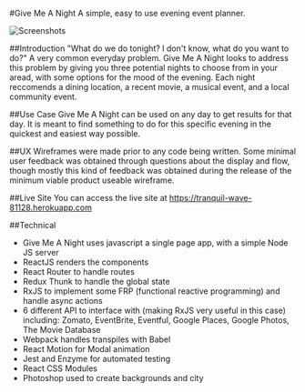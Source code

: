 #Give Me A Night
A simple, easy to use evening event planner.


![Screenshots](https://drive.google.com/uc?export=view&id=0B4WuvBhzCho_LTBqN0hRN0xzM1U)

##Introduction
"What do we do tonight? I don't know, what do you want to do?" A very common everyday problem. Give Me A Night looks to address this problem by giving you three potential nights to choose
from in your aread, with some options for the mood of the evening. Each night reccomends a dining location, a recent movie, a musical event, and a local community event.

##Use Case
Give Me A Night can be used on any day to get results for that day. It is meant to find something to do for this specific evening in the quickest and easiest way possible. 

##UX
Wireframes were made prior to any code being written. Some minimal user feedback was obtained through questions about the display and flow, though mostly this kind of feedback was obtained during the release of the minimum viable product useable wireframe.

##Live Site
You can access the live site at https://tranquil-wave-81128.herokuapp.com

##Technical
- Give Me A Night uses javascript a single page app, with a simple Node JS server
- ReactJS renders the components
- React Router to handle routes
- Redux Thunk to handle the global state
- RxJS to implement some FRP (functional reactive programming) and handle async actions
- 6 different API to interface with (making RxJS very useful in this case)
    including: Zomato, EventBrite, Eventful, Google Places, Google Photos, The Movie Database
- Webpack handles transpiles with Babel
- React Motion for Modal animation
- Jest and Enzyme for automated testing
- React CSS Modules
- Photoshop used to create backgrounds and city
